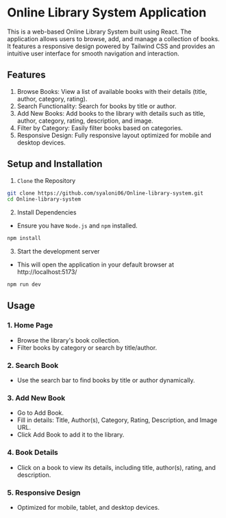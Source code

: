 # Online Library System Application
This is a web-based Online Library System built using React. The application allows users to browse, add, and manage a collection of books. It features a responsive design powered by Tailwind CSS and provides an intuitive user interface for smooth navigation and interaction.
## Features
1. Browse Books: View a list of available books with their details (title, author, category, rating).
2. Search Functionality: Search for books by title or author.
3. Add New Books: Add books to the library with details such as title, author, category, rating, description, and image.
4. Filter by Category: Easily filter books based on categories.
5. Responsive Design: Fully responsive layout optimized for mobile and desktop devices.
## Setup and Installation
1. `Clone` the Repository
``` bash
git clone https://github.com/syaloni06/Online-library-system.git
cd Online-library-system
```
2. Install Dependencies
- Ensure you have `Node.js` and `npm` installed.
``` bash
npm install
```
3. Start the development server
- This will open the application in your default browser at http://localhost:5173/
``` bash
npm run dev
```
## Usage
### 1. Home Page
- Browse the library's book collection.
- Filter books by category or search by title/author.
### 2. Search Book
- Use the search bar to find books by title or author dynamically.
### 3. Add New Book
- Go to Add Book.
- Fill in details: Title, Author(s), Category, Rating, Description, and Image URL.
- Click Add Book to add it to the library.
### 4. Book Details
- Click on a book to view its details, including title, author(s), rating, and description.
### 5. Responsive Design
- Optimized for mobile, tablet, and desktop devices.
